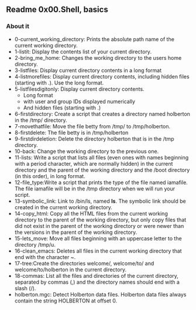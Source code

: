 ## Readme 0x00.Shell, basics

### About it
- 0-current_working_directory: Prints the absolute path name of the current working directory.
- 1-listit: Display the contents list of your current directory.
- 2-bring_me_home: Changes the working directory to the users home directory.
- 3-listfiles: Display current directory contents in a long format
- 4-listmorefiles: Display current directory contents, including hidden files (starting with .). Use the long format.
- 5-listfilesdigitonly: Display current directory contents.
  - Long format
  - with user and group IDs displayed numerically
  - And hidden files (starting with .)
- 6-firstdirectory: Create a script that creates a directory named holberton in the /tmp/ directory.
- 7-movethatfile: Move the file betty from /tmp/ to /tmp/holberton.
- 8-firstdelete: The file betty is in /tmp/holberton
- 9-firstdirdeletion: Delete the directory holberton that is in the /tmp directory.
- 10-back: Change the working directory to the previous one.
- 11-lists: Write a script that lists all files (even ones with names beginning with a period character, which are normally hidden) in the current directory and the parent of the working directory and the /boot directory (in this order), in long format.
- 12-file_type:Write a script that prints the type of the file named iamafile. The file iamafile will be in the /tmp directory when we will run your script.
- 13-symbolic_link: Link to /bin/ls, named __ls__. The symbolic link should be created in the current working directory.
- 14-copy_html: Copy all the HTML files from the current working directory to the parent of the working directory, but only copy files that did not exist in the parent of the working directory or were newer than the versions in the parent of the working directory.
- 15-lets_move: Move all files beginning with an uppercase letter to the directory /tmp/u.
- 16-clean_emacs: Deletes all files in the current working directory that end with the character ~.
- 17-tree:Create the directories welcome/, welcome/to/ and welcome/to/holberton in the current directory.
- 18-commas: List all the files and directories of the current directory, separated by commas (,) and the directory names should end with a slash (/).
- holberton.mgc: Detect Holberton data files. Holberton data files always contain the string HOLBERTON at offset 0.